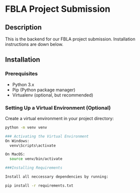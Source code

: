 # FBLA Project Submission

## Description
This is the backend for our FBLA project submission. Installation instructions are down below.

## Installation

### Prerequisites
- Python 3.x
- Pip (Python package manager)
- Virtualenv (optional, but recommended)

### Setting Up a Virtual Environment (Optional)
Create a virtual environment in your project directory:
```bash
python -m venv venv

### Activating the Virtual Environment
On Windows:
  venv\Scripts\activate

On MacOS:
  source venv/bin/activate

###Installing Requirements

Install all neccessary dependencies by running:

pip install -r requirements.txt
